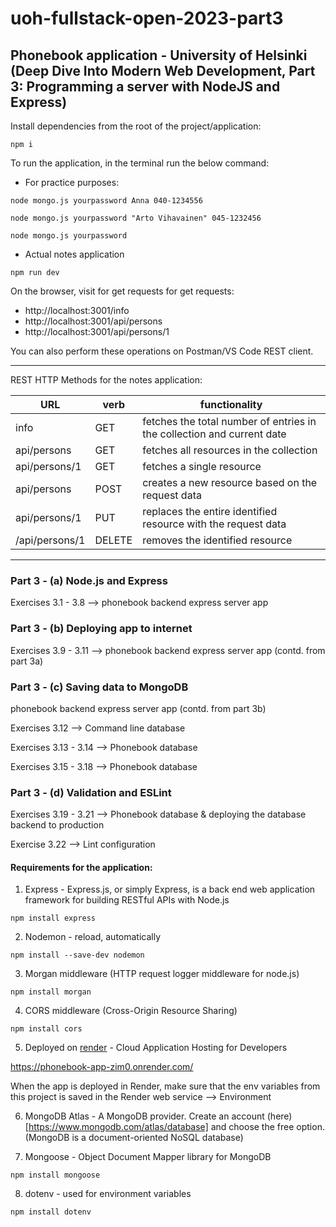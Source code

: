 # uoh-fullstack-open-2023-part3

## Phonebook application - University of Helsinki (Deep Dive Into Modern Web Development, Part 3: Programming a server with NodeJS and Express)

Install dependencies from the root of the project/application:

```
npm i
```

To run the application, in the terminal run the below command:

- For practice purposes:

```
node mongo.js yourpassword Anna 040-1234556

node mongo.js yourpassword "Arto Vihavainen" 045-1232456

node mongo.js yourpassword
```

- Actual notes application

```
npm run dev
```

On the browser, visit for get requests for get requests:

- http://localhost:3001/info
- http://localhost:3001/api/persons
- http://localhost:3001/api/persons/1

You can also perform these operations on Postman/VS Code REST client.

---

REST HTTP Methods for the notes application:

| URL            | verb   | functionality                                                          |
| -------------- | ------ | ---------------------------------------------------------------------- |
| info           | GET    | fetches the total number of entries in the collection and current date |
| api/persons    | GET    | fetches all resources in the collection                                |
| api/persons/1  | GET    | fetches a single resource                                              |
| api/persons    | POST   | creates a new resource based on the request data                       |
| api/persons/1  | PUT    | replaces the entire identified resource with the request data          |
| /api/persons/1 | DELETE | removes the identified resource                                        |

---

### Part 3 - (a) Node.js and Express

Exercises 3.1 - 3.8 --> phonebook backend express server app

### Part 3 - (b) Deploying app to internet

Exercises 3.9 - 3.11 --> phonebook backend express server app (contd. from part 3a)

### Part 3 - (c) Saving data to MongoDB

phonebook backend express server app (contd. from part 3b)

Exercises 3.12 --> Command line database

Exercises 3.13 - 3.14 --> Phonebook database

Exercises 3.15 - 3.18 --> Phonebook database

### Part 3 - (d) Validation and ESLint

Exercises 3.19 - 3.21 --> Phonebook database & deploying the database backend to production

Exercise 3.22 --> Lint configuration

#### Requirements for the application:

1. Express - Express.js, or simply Express, is a back end web application framework for building RESTful APIs with Node.js

```
npm install express
```

2. Nodemon - reload, automatically

```
npm install --save-dev nodemon
```

3. Morgan middleware (HTTP request logger middleware for node.js)

```
npm install morgan
```

4. CORS middleware (Cross-Origin Resource Sharing)

```
npm install cors
```

5. Deployed on [render](https://render.com/) - Cloud Application Hosting for Developers

https://phonebook-app-zim0.onrender.com/

When the app is deployed in Render, make sure that the env variables from this project is saved in the Render web service --> Environment

6. MongoDB Atlas - A MongoDB provider. Create an account (here)[https://www.mongodb.com/atlas/database] and choose the free option. (MongoDB is a document-oriented NoSQL database)

7. Mongoose - Object Document Mapper library for MongoDB

```
npm install mongoose
```

8. dotenv - used for environment variables

```
npm install dotenv
```
